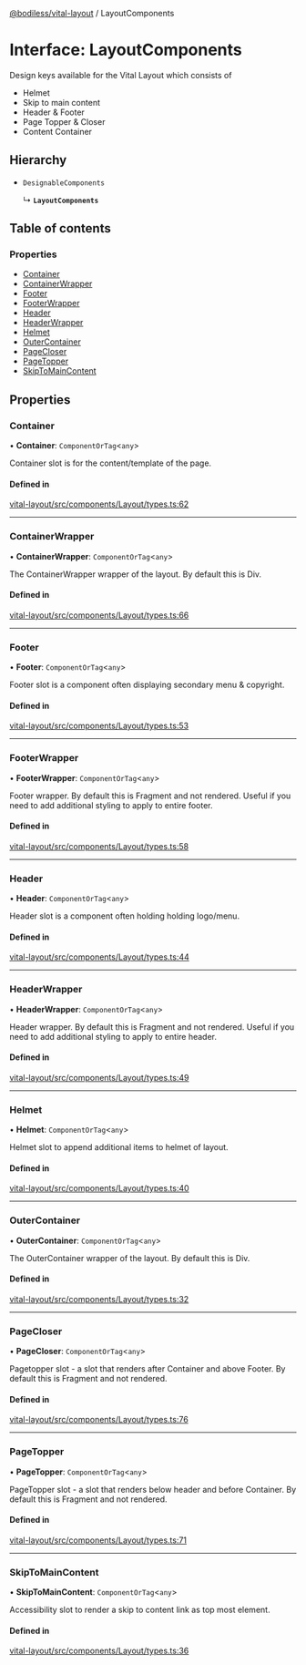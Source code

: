 [@bodiless/vital-layout](../README.md) / LayoutComponents

# Interface: LayoutComponents

Design keys available for the Vital Layout which consists of
- Helmet
- Skip to main content
- Header & Footer
- Page Topper & Closer
- Content Container

## Hierarchy

- `DesignableComponents`

  ↳ **`LayoutComponents`**

## Table of contents

### Properties

- [Container](LayoutComponents.md#container)
- [ContainerWrapper](LayoutComponents.md#containerwrapper)
- [Footer](LayoutComponents.md#footer)
- [FooterWrapper](LayoutComponents.md#footerwrapper)
- [Header](LayoutComponents.md#header)
- [HeaderWrapper](LayoutComponents.md#headerwrapper)
- [Helmet](LayoutComponents.md#helmet)
- [OuterContainer](LayoutComponents.md#outercontainer)
- [PageCloser](LayoutComponents.md#pagecloser)
- [PageTopper](LayoutComponents.md#pagetopper)
- [SkipToMainContent](LayoutComponents.md#skiptomaincontent)

## Properties

### Container

• **Container**: `ComponentOrTag`<`any`\>

Container slot is for the content/template of the page.

#### Defined in

[vital-layout/src/components/Layout/types.ts:62](https://github.com/johnsonandjohnson/Bodiless-JS/blob/3d2b99578/packages/vital-layout/src/components/Layout/types.ts#L62)

___

### ContainerWrapper

• **ContainerWrapper**: `ComponentOrTag`<`any`\>

The ContainerWrapper wrapper of the layout.  By default this is Div.

#### Defined in

[vital-layout/src/components/Layout/types.ts:66](https://github.com/johnsonandjohnson/Bodiless-JS/blob/3d2b99578/packages/vital-layout/src/components/Layout/types.ts#L66)

___

### Footer

• **Footer**: `ComponentOrTag`<`any`\>

Footer slot is a component often displaying secondary menu & copyright.

#### Defined in

[vital-layout/src/components/Layout/types.ts:53](https://github.com/johnsonandjohnson/Bodiless-JS/blob/3d2b99578/packages/vital-layout/src/components/Layout/types.ts#L53)

___

### FooterWrapper

• **FooterWrapper**: `ComponentOrTag`<`any`\>

Footer wrapper.  By default this is Fragment and not rendered.
Useful if you need to add additional styling to apply to entire footer.

#### Defined in

[vital-layout/src/components/Layout/types.ts:58](https://github.com/johnsonandjohnson/Bodiless-JS/blob/3d2b99578/packages/vital-layout/src/components/Layout/types.ts#L58)

___

### Header

• **Header**: `ComponentOrTag`<`any`\>

Header slot is a component often holding holding logo/menu.

#### Defined in

[vital-layout/src/components/Layout/types.ts:44](https://github.com/johnsonandjohnson/Bodiless-JS/blob/3d2b99578/packages/vital-layout/src/components/Layout/types.ts#L44)

___

### HeaderWrapper

• **HeaderWrapper**: `ComponentOrTag`<`any`\>

Header wrapper.  By default this is Fragment and not rendered.
Useful if you need to add additional styling to apply to entire header.

#### Defined in

[vital-layout/src/components/Layout/types.ts:49](https://github.com/johnsonandjohnson/Bodiless-JS/blob/3d2b99578/packages/vital-layout/src/components/Layout/types.ts#L49)

___

### Helmet

• **Helmet**: `ComponentOrTag`<`any`\>

Helmet slot to append additional items to helmet of layout.

#### Defined in

[vital-layout/src/components/Layout/types.ts:40](https://github.com/johnsonandjohnson/Bodiless-JS/blob/3d2b99578/packages/vital-layout/src/components/Layout/types.ts#L40)

___

### OuterContainer

• **OuterContainer**: `ComponentOrTag`<`any`\>

The OuterContainer wrapper of the layout.  By default this is Div.

#### Defined in

[vital-layout/src/components/Layout/types.ts:32](https://github.com/johnsonandjohnson/Bodiless-JS/blob/3d2b99578/packages/vital-layout/src/components/Layout/types.ts#L32)

___

### PageCloser

• **PageCloser**: `ComponentOrTag`<`any`\>

Pagetopper slot - a slot that renders after Container and above Footer.
By default this is Fragment and not rendered.

#### Defined in

[vital-layout/src/components/Layout/types.ts:76](https://github.com/johnsonandjohnson/Bodiless-JS/blob/3d2b99578/packages/vital-layout/src/components/Layout/types.ts#L76)

___

### PageTopper

• **PageTopper**: `ComponentOrTag`<`any`\>

PageTopper slot - a slot that renders below header and before Container.
By default this is Fragment and not rendered.

#### Defined in

[vital-layout/src/components/Layout/types.ts:71](https://github.com/johnsonandjohnson/Bodiless-JS/blob/3d2b99578/packages/vital-layout/src/components/Layout/types.ts#L71)

___

### SkipToMainContent

• **SkipToMainContent**: `ComponentOrTag`<`any`\>

Accessibility slot to render a skip to content link as top most element.

#### Defined in

[vital-layout/src/components/Layout/types.ts:36](https://github.com/johnsonandjohnson/Bodiless-JS/blob/3d2b99578/packages/vital-layout/src/components/Layout/types.ts#L36)

